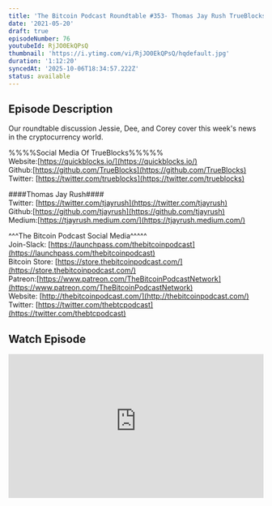 ```yaml
---
title: 'The Bitcoin Podcast Roundtable #353- Thomas Jay Rush TrueBlocks'
date: '2021-05-20'
draft: true
episodeNumber: 76
youtubeId: RjJO0EkQPsQ
thumbnail: 'https://i.ytimg.com/vi/RjJO0EkQPsQ/hqdefault.jpg'
duration: '1:12:20'
syncedAt: '2025-10-06T18:34:57.222Z'
status: available
---
```

## Episode Description

Our roundtable discussion Jessie, Dee, and Corey cover this week's news in the cryptocurrency world.  
   
%%%%Social Media Of TrueBlocks%%%%%  
Website:[https://quickblocks.io/](https://quickblocks.io/)  
Github:[https://github.com/TrueBlocks](https://github.com/TrueBlocks)   
Twitter: [https://twitter.com/trueblocks](https://twitter.com/trueblocks)  
  
####Thomas Jay Rush####  
Twitter: [https://twitter.com/tjayrush](https://twitter.com/tjayrush)  
Github:[https://github.com/tjayrush](https://github.com/tjayrush)  
Medium:[https://tjayrush.medium.com/](https://tjayrush.medium.com/)  
  
^^^The Bitcoin Podcast Social Media^^^^^  
Join-Slack: [https://launchpass.com/thebitcoinpodcast](https://launchpass.com/thebitcoinpodcast)  
Bitcoin Store: [https://store.thebitcoinpodcast.com/](https://store.thebitcoinpodcast.com/)  
Patreon:[https://www.patreon.com/TheBitcoinPodcastNetwork](https://www.patreon.com/TheBitcoinPodcastNetwork)  
Website: [http://thebitcoinpodcast.com/](http://thebitcoinpodcast.com/)  
Twitter: [https://twitter.com/thebtcpodcast](https://twitter.com/thebtcpodcast)

## Watch Episode

<div style="position: relative; padding-bottom: 56.25%; height: 0; overflow: hidden;">
  <iframe
    src="https://www.youtube-nocookie.com/embed/RjJO0EkQPsQ"
    style="position: absolute; top: 0; left: 0; width: 100%; height: 100%;"
    frameborder="0"
    allow="accelerometer; autoplay; clipboard-write; encrypted-media; gyroscope; picture-in-picture"
    allowfullscreen
  ></iframe>
</div>

